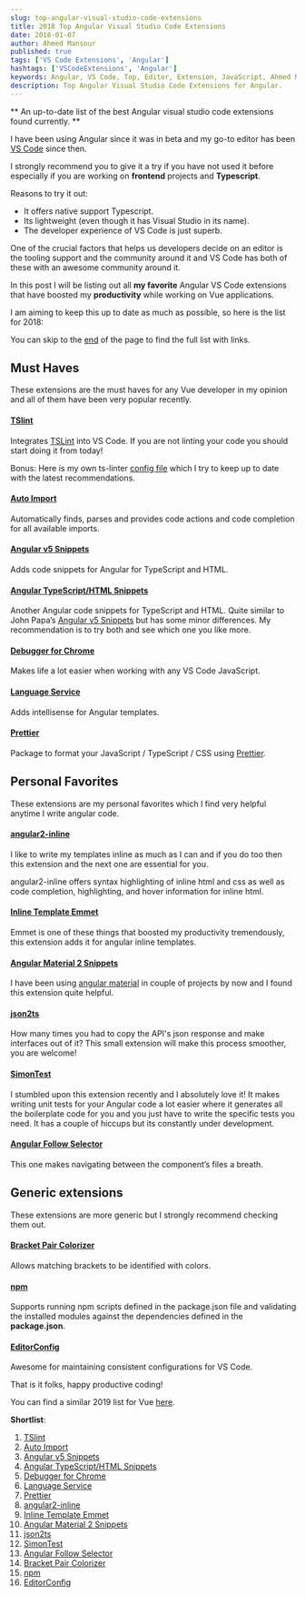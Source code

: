 ```yaml
---
slug: top-angular-visual-studio-code-extensions
title: 2018 Top Angular Visual Studio Code Extensions
date: 2018-01-07
author: Ahmed Mansour
published: true
tags: ['VS Code Extensions', 'Angular']
hashtags: ['VSCodeExtensions', 'Angular']
keywords: Angular, VS Code, Top, Editor, Extension, JavaScript, Ahmed Mansour, Angular5, ng, Finland, Web Developer, 2018, 2019, Best, Angular tips, Angular blog
description: Top Angular Visual Studio Code Extensions for Angular.
---
```


** An up-to-date list of the best Angular visual studio code extensions found currently. **

I have been using Angular since it was in beta and my go-to editor has been [VS Code](https://code.visualstudio.com/) since then.

I strongly recommend you to give it a try if you have not used it before especially if you are working on **frontend** projects and **Typescript**.

Reasons to try it out:

- It offers native support Typescript.
- Its lightweight (even though it has Visual Studio in its name).
- The developer experience of VS Code is just superb.

One of the crucial factors that helps us developers decide on an editor is the tooling support and the community around it and VS Code has both of these with an awesome community around it.

In this post I will be listing out all **my favorite** Angular VS Code extensions that have boosted my **productivity** while working on Vue applications.

I am aiming to keep this up to date as much as possible, so here is the list for 2018:

You can skip to the [end](#summary) of the page to find the full list with links.

## Must Haves

These extensions are the must haves for any Vue developer in my opinion and all of them have been very popular recently.

#### [TSlint][1]

Integrates [TSLint](https://palantir.github.io/tslint/) into VS Code. If you are not linting your code you should start doing it from today!

Bonus: Here is my own ts-linter [config file](https://gist.github.com/mansour-ahmed/18753d7096cc4534b4b90954de993a4e) which I try to keep up to date with the latest recommendations.

#### [Auto Import][2]

Automatically finds, parses and provides code actions and code completion for all available imports.

#### [Angular v5 Snippets][3]

Adds code snippets for Angular for TypeScript and HTML.

#### [Angular TypeScript/HTML Snippets][4]

Another Angular code snippets for TypeScript and HTML. Quite similar to John Papa’s [Angular v5 Snippets][3] but has some minor differences. My recommendation is to try both and see which one you like more.

#### [Debugger for Chrome][5]

Makes life a lot easier when working with any VS Code JavaScript.

#### [Language Service][6]

Adds intellisense for Angular templates.

#### [Prettier][7]

Package to format your JavaScript / TypeScript / CSS using [Prettier](https://github.com/prettier/prettier).

## Personal Favorites

These extensions are my personal favorites which I find very helpful anytime I write angular code.

#### [angular2-inline][8]

I like to write my templates inline as much as I can and if you do too then this extension and the next one are essential for you.

angular2-inline offers syntax highlighting of inline html and css as well as code completion, highlighting, and hover information for inline html.

#### [Inline Template Emmet][9]

Emmet is one of these things that boosted my productivity tremendously, this extension adds it for angular inline templates.

#### [Angular Material 2 Snippets][10]

I have been using [angular material](https://material.angular.io/) in couple of projects by now and I found this extension quite helpful.

#### [json2ts][11]

How many times you had to copy the API's json response and make interfaces out of it? This small extension will make this process smoother, you are welcome!

#### [SimonTest][12]

I stumbled upon this extension recently and I absolutely love it! It makes writing unit tests for your Angular code a lot easier where it generates all the boilerplate code for you and you just have to write the specific tests you need. It has a couple of hiccups but its constantly under development.

#### [Angular Follow Selector][13]

This one makes navigating between the component’s files a breath.

## Generic extensions

These extensions are more generic but I strongly recommend checking them out.

#### [Bracket Pair Colorizer][14]

Allows matching brackets to be identified with colors.

#### [npm][15]

Supports running npm scripts defined in the package.json file and validating the installed modules against the dependencies defined in the **package.json**.

#### [EditorConfig][16]

Awesome for maintaining consistent configurations for VS Code.

That is it folks, happy productive coding!

You can find a similar 2019 list for Vue [here](/2019-top-vue-visual-studio-code-extensions).

<p id="summary"><strong>Shortlist</strong>:</p>

1. [TSlint][1]
2. [Auto Import][2]
3. [Angular v5 Snippets][3]
4. [Angular TypeScript/HTML Snippets][4]
5. [Debugger for Chrome][5]
6. [Language Service][6]
7. [Prettier][7]
8. [angular2-inline][8]
9. [Inline Template Emmet][9]
10. [Angular Material 2 Snippets][10]
11. [json2ts][11]
12. [SimonTest][12]
13. [Angular Follow Selector][13]
14. [Bracket Pair Colorizer][14]
15. [npm][15]
16. [EditorConfig][16]

[1]: https://marketplace.visualstudio.com/items?itemName=eg2.tslint
[2]: https://marketplace.visualstudio.com/items?itemName=steoates.autoimport
[3]: https://marketplace.visualstudio.com/items?itemName=johnpapa.Angular2
[4]: https://marketplace.visualstudio.com/items?itemName=danwahlin.angular2-snippets
[5]: https://marketplace.visualstudio.com/items?itemName=msjsdiag.debugger-for-chrome
[6]: https://marketplace.visualstudio.com/items?itemName=Angular.ng-template
[7]: https://marketplace.visualstudio.com/items?itemName=esbenp.prettier-vscode
[8]: https://marketplace.visualstudio.com/items?itemName=natewallace.angular2-inline
[9]: https://marketplace.visualstudio.com/items?itemName=jakethashi.vscode-angular2-emmet#overview
[10]: https://marketplace.visualstudio.com/items?itemName=hardikpthv.AngularMaterial
[11]: https://marketplace.visualstudio.com/items?itemName=GregorBiswanger.json2ts
[12]: https://marketplace.visualstudio.com/items?itemName=SimonTest.simontest#overview
[13]: https://marketplace.visualstudio.com/items?itemName=sanderledegen.angular-follow-selector#overview
[14]: https://marketplace.visualstudio.com/items?itemName=CoenraadS.bracket-pair-colorizer
[15]: https://marketplace.visualstudio.com/items?itemName=eg2.vscode-npm-script
[16]: https://marketplace.visualstudio.com/items?itemName=EditorConfig.EditorConfig
